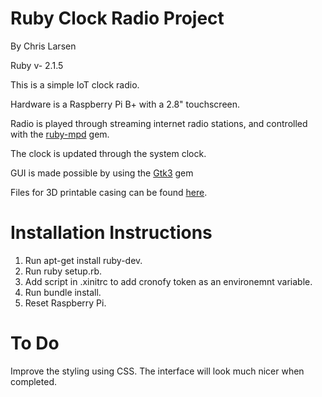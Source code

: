 # Ruby Clock Radio Project

By Chris Larsen

Ruby v- 2.1.5

This is a simple IoT clock radio.

Hardware is a Raspberry Pi B+ with a 2.8" touchscreen.

Radio is played through streaming internet radio stations, and controlled with the [ruby-mpd](https://rubygems.org/gems/ruby-mpd) gem.

The clock is updated through the system clock.

GUI is made possible by using the [Gtk3](https://rubygems.org/gems/gtk3) gem

Files for 3D printable casing can be found [here](https://a360.co/2QgYqZv).

# Installation Instructions

1. Run apt-get install ruby-dev.
2. Run ruby setup.rb.
3. Add script in .xinitrc to add cronofy token as an environemnt variable.
3. Run bundle install.
4. Reset Raspberry Pi.

# To Do

Improve the styling using CSS. The interface will look much nicer when completed.
